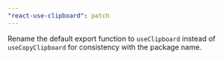 ```yaml
---
"react-use-clipboard": patch
---
```


Rename the default export function to `useClipboard` instead of `useCopyClipboard` for consistency with the package name.
